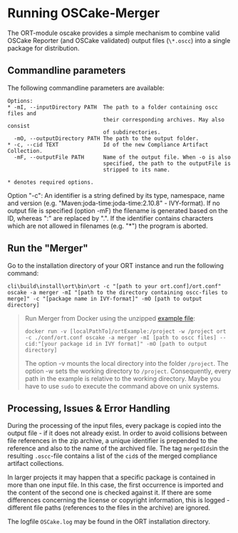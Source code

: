 # Running OSCake-Merger
The ORT-module oscake provides a simple mechanism to combine valid OSCake Reporter (and OSCake validated) output files (`\*.oscc`) into a single package for distribution.

## Commandline parameters
The following commandline parameters are available:

```
Options:
* -mI, --inputDirectory PATH  The path to a folder containing oscc files and
                              their corresponding archives. May also consist
                              of subdirectories.
  -mO, --outputDirectory PATH The path to the output folder.
* -c, --cid TEXT              Id of the new Compliance Artifact Collection.
  -mF, --outputFile PATH      Name of the output file. When -o is also
                              specified, the path to the outputFile is
                              stripped to its name.

* denotes required options.
```

Option "-c": An identifier is a string defined by its type, namespace, name and version (e.g. "Maven:joda-time:joda-time:2.10.8" - IVY-format). If no output file is specified (option -mF) the filename is generated based on the ID, whereas ":" are replaced by ".". If the identifier contains characters which are not allowed in filenames (e.g. "\*") the program is aborted.

## Run the "Merger"

Go to the installation directory of your ORT instance and run the following command:

`cli\build\install\ort\bin\ort -c "[path to your ort.conf]/ort.conf" oscake -a merger -mI "[path to the directory containing oscc-files to merge]" -c "[package name in IVY-format]" -mO [path to output directory]`

> Run Merger from Docker using the unzipped [example file](./examples/versionMay2022/ortExample.zip):  
>
> `docker run -v [localPathTo]/ortExample:/project -w /project ort -c ./conf/ort.conf oscake -a merger -mI [path to oscc files] --cid:"[your package id in IVY format]" -mO [path to output directory]`
>
> The option -v mounts the local directory into the folder `/project`. The option -w sets the working directory to `/project`. Consequently, every path in the example is relative to the working directory. Maybe you have to use `sudo` to execute the command above on unix systems.

## Processing, Issues & Error Handling

During the processing of the input files, every package is copied into the output file - if it does not already exist. In order to avoid collisions between file references in the zip archive, a unique identifier is prepended to the reference and also to the name of the archived file. The tag `mergedIds`in the resulting `.oscc`-file contains a list of the `cid`s of the merged compliance artifact collections.

In larger projects it may happen that a specific package is contained in more than one input file. In this case, the first occurrence is imported and the content of the second one is checked against it. If there are some differences concerning the license or copyright information, this is logged - different file paths (references to the files in the archive) are ignored.

The logfile `OSCake.log` may be found in the ORT installation directory.
